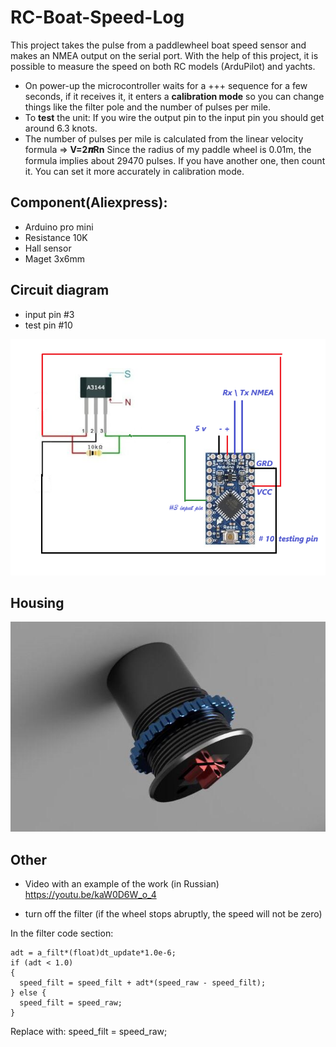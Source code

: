 # RC-Boat-Speed-Log

This project  takes the pulse from a paddlewheel boat speed sensor and makes an NMEA output on the serial port. With the help of this project, it is possible to measure the speed on both RC models (ArduPilot) and yachts.

 - On power-up the microcontroller waits for a +++ sequence for a few seconds, if it receives it, it enters a **calibration mode** so you can change things like the filter pole and the number of pulses per mile.
 - To **test** the unit: If you wire the output pin to the input pin you should get around 6.3 knots.
 - The number of pulses per mile is calculated from the linear velocity formula =>  **V=2𝝅Rn** Since the radius of my paddle wheel is 0.01m, the formula implies about 29470 pulses. If you have another one, then count it. You can set it more accurately in calibration mode.


## Component(Aliexpress):

 - Arduino pro mini                    
 - Resistance 10K                           
 - Hall sensor             
 - Maget 3x6mm              

##  Circuit diagram 
  -  input pin #3
  -  test pin #10

![Screenshot](screen.png)

## Housing 
![Screenshot](Body.png)

## Other
- Video with an example of the work (in Russian) https://youtu.be/kaW0D6W_o_4

- turn off the filter (if the wheel stops abruptly, the speed will not be zero)

In the filter code section:

    adt = a_filt*(float)dt_update*1.0e-6;
    if (adt < 1.0)
    {
      speed_filt = speed_filt + adt*(speed_raw - speed_filt);
    } else {
      speed_filt = speed_raw; 
    }  
    
Replace with:
     speed_filt = speed_raw;
